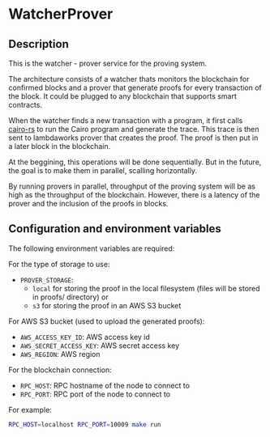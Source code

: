 # WatcherProver

## Description

This is the watcher - prover service for the proving system.

The architecture consists of a watcher thats monitors the blockchain for confirmed blocks and a prover that generate proofs for every transaction of the block. It could be plugged to any blockchain that supports smart contracts.

When the watcher finds a new transaction with a program, it first calls [cairo-rs](https://github.com/lambdaclass/cairo-rs/) to run the Cairo program and generate the trace. This trace is then sent to lambdaworks prover that creates the proof. The proof is then put in a later block in the blockchain.

At the beggining, this operations will be done sequentially. But in the future, the goal is to make them in parallel, scalling horizontally.

By running provers in parallel, throughput of the proving system will be as high as the throughput of the blockchain. However, there is a latency of the prover and the inclusion of the proofs in blocks.

## Configuration and environment variables

The following environment variables are required:

For the type of storage to use:

- `PROVER_STORAGE`:
  - `local` for storing the proof in the local filesystem (files will be stored in proofs/ directory) or
  - `s3` for storing the proof in an AWS S3 bucket

For AWS S3 bucket (used to upload the generated proofs):

- `AWS_ACCESS_KEY_ID`: AWS access key id
- `AWS_SECRET_ACCESS_KEY`: AWS secret access key
- `AWS_REGION`: AWS region

For the blockchain connection:

- `RPC_HOST`: RPC hostname of the node to connect to
- `RPC_PORT`: RPC port of the node to connect to

For example:

``` bash
RPC_HOST=localhost RPC_PORT=10009 make run
```
